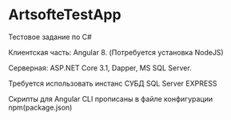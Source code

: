 # ArtsofteTestApp

Тестовое задание по С#

Клиентская часть: Angular 8. (Потребуется установка NodeJS)

Серверная: ASP.NET Core 3.1, Dapper, MS SQL Server.

Требуется использовать инстанс СУБД SQL Server EXPRESS

Скрипты для Angular CLI прописаны в файле конфигурации npm(package.json)
